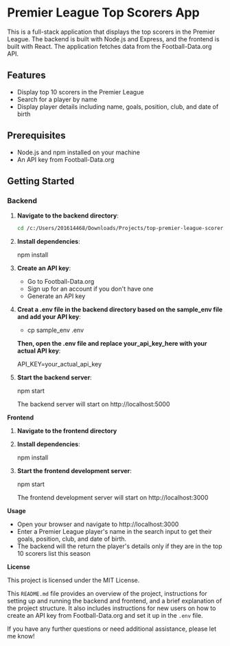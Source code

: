 # Premier League Top Scorers App

This is a full-stack application that displays the top scorers in the Premier League. The backend is built with Node.js and Express, and the frontend is built with React. The application fetches data from the Football-Data.org API.

## Features

- Display top 10 scorers in the Premier League
- Search for a player by name
- Display player details including name, goals, position, club, and date of birth

## Prerequisites

- Node.js and npm installed on your machine
- An API key from Football-Data.org

## Getting Started

### Backend

1. **Navigate to the backend directory**:
   ```sh
   cd /c:/Users/201614468/Downloads/Projects/top-premier-league-scorers/backend

2. **Install dependencies**:
   
   npm install

3. **Create an API key**:

   - Go to Football-Data.org
   - Sign up for an account if you don't have one
   - Generate an API key

4. **Creat a .env file in the backend directory based on the sample_env file and add your API key**:

   - cp sample_env .env

   **Then, open the .env file and replace your_api_key_here with your actual API key**:

    API_KEY=your_actual_api_key

5. **Start the backend server**:

   npm start

   The backend server will start on http://localhost:5000


**Frontend**

1. **Navigate to the frontend directory**

2. **Install dependencies**:

   npm install

3. **Start the frontend development server**:

   npm start

   The frontend development server will start on http://localhost:3000


**Usage**

   - Open your browser and navigate to http://localhost:3000
   - Enter a Premier League player's name in the search input to get their goals, position,  club, and date of birth.
   - The backend will the return the player's details only if they are in the top 10 scorers list this season

**License**

This project is licensed under the MIT License.


This `README.md` file provides an overview of the project, instructions for setting up and running the backend and frontend, and a brief explanation of the project structure. It also includes instructions for new users on how to create an API key from Football-Data.org and set it up in the `.env` file.

If you have any further questions or need additional assistance, please let me know!


